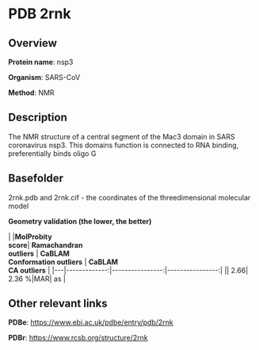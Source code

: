# PDB 2rnk

## Overview

**Protein name**: nsp3

**Organism**: SARS-CoV

**Method**: NMR

## Description

The NMR structure of a central segment of the Mac3 domain in SARS coronavirus nsp3. This domains function is connected to RNA binding, preferentially binds oligo G

## Basefolder

2rnk.pdb and 2rnk.cif - the coordinates of the threedimensional molecular model




**Geometry validation (the lower, the better)**

|   |**MolProbity<br>score**| **Ramachandran<br>outliers** | **CaBLAM<br>Conformation outliers** | **CaBLAM<br>CA outliers** |
|---|-------------:|----------------:|----------------:|
||  2.66|  2.36 %|MAR| as |


## Other relevant links 
**PDBe**:  https://www.ebi.ac.uk/pdbe/entry/pdb/2rnk
 
**PDBr**: https://www.rcsb.org/structure/2rnk 
